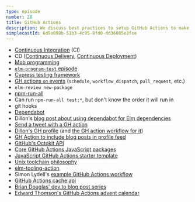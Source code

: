 ```yaml
---
type: episode
number: 28
title: GitHub Actions
description: We discuss best practices to setup GitHub Actions to make sure everyone has the same source of truth for checking your Elm code and deploying to production.
simplecastId: 6d9e098b-51b3-4c95-8fd0-dd36005e3fce
---
```


- [Continuous Integration](https://www.martinfowler.com/articles/continuousIntegration.html) (CI)
- CD ([Continuous Delivery](https://martinfowler.com/bliki/ContinuousDelivery.html), [Continuous Deployment](https://en.wikipedia.org/wiki/Continuous_deployment))
- [Mob programming](https://en.wikipedia.org/wiki/Mob_programming)
- [`elm-program-test` episode](https://elm-radio.com/episode/elm-program-test)
- [Cypress testing framework](https://www.cypress.io/)
- [GH actions `on` events](https://docs.github.com/en/actions/reference/workflow-syntax-for-github-actions#on) (`schedule`, `workflow_dispatch`, `pull_request`, etc.)
- `elm-review new-package`
- [npm-run-all](https://www.npmjs.com/package/npm-run-all)
- Can run `npm-run-all test:*`, but don't know the order it will run in
- git hooks
- [Dependabot](https://dependabot.com/)
- Dillon's [blog post about using dependabot for Elm dependencies](https://dev.to/dillonkearns/keeping-elm-dependencies-current-2b25)
- [Send a tweet with a GH action](https://github.com/gr2m/twitter-together)
- [Dillon's GH profile](https://github.com/dillonkearns/dillonkearns) (and [the GH action workflow for it](https://github.com/dillonkearns/dillonkearns/blob/main/.github/workflows/update-weekly-tips.yml))
- [GH Action to include blog posts in profile feed](https://github.com/gautamkrishnar/blog-post-workflow)
- [GitHub's Octokit API](https://octokit.github.io/rest.js/v18)
- [Core GitHub Actions JavaScript packages](https://github.com/actions/toolkit)
- [JavaScript GitHub Actions starter template](https://github.com/actions/javascript-action)
- [Unix toolchain philosophy](https://en.wikipedia.org/wiki/Unix_philosophy)
- [elm-tooling-action](https://github.com/mpizenberg/elm-tooling-action)
- Simon Lydell's [example GitHub Actions workflow](https://elm-tooling.github.io/elm-tooling-cli/ci/)
- [GitHub Actions cache api](https://github.com/actions/cache)
- [Brian Douglas' dev.to blog post series](https://dev.to/bdougieyo/series/11453)
- [Edward Thomson's GitHub Actions advent calendar](https://www.edwardthomson.com/blog/github_actions_advent_calendar.html)
